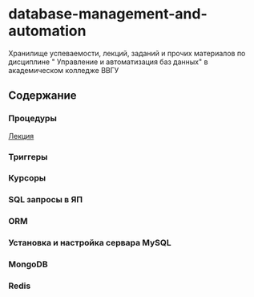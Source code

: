 # database-management-and-automation
Хранилище успеваемости, лекций, заданий и прочих материалов по дисциплине " Управление и автоматизация баз данных" в академическом колледже ВВГУ

## Содержание

### Процедуры
[Лекция](lecs/lec1.md)
### Триггеры
### Курсоры
### SQL запросы в ЯП
### ORM
### Установка и настройка сервара MySQL
### MongoDB
### Redis
